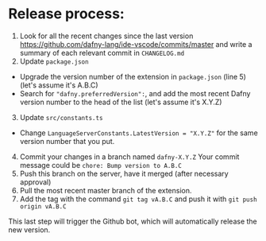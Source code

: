 # Release process:

1. Look for all the recent changes since the last version https://github.com/dafny-lang/ide-vscode/commits/master
   and write a summary of each relevant commit in `CHANGELOG.md`
2. Update `package.json`
  - Upgrade the version number of the extension in `package.json` (line 5) (let's assume it's A.B.C)
  - Search for `"dafny.preferredVersion":`, and add the most recent Dafny version number to the head of the list (let's assume it's X.Y.Z)
3. Update `src/constants.ts`
  - Change `LanguageServerConstants.LatestVersion = "X.Y.Z"` for the same version number that you put.
4. Commit your changes in a branch named `dafny-X.Y.Z`
   Your commit message could be `chore: Bump version to A.B.C`
5. Push this branch on the server, have it merged (after necessary approval)
6. Pull the most recent master branch of the extension.
7. Add the tag with the command `git tag vA.B.C` and push it with `git push origin vA.B.C`

This last step will trigger the Github bot, which will automatically release the new version.
